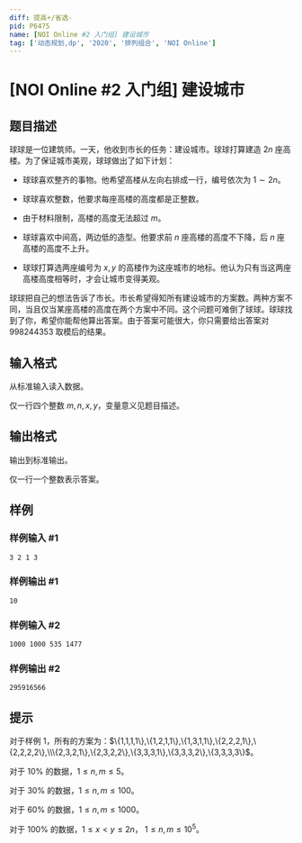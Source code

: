 ```yaml
---
diff: 提高+/省选-
pid: P6475
name: [NOI Online #2 入门组] 建设城市
tag: ['动态规划,dp', '2020', '排列组合', 'NOI Online']
---
```

# [NOI Online #2 入门组] 建设城市
## 题目描述

球球是一位建筑师。一天，他收到市长的任务：建设城市。球球打算建造 $2n$ 座高楼。为了保证城市美观，球球做出了如下计划：

- 球球喜欢整齐的事物。他希望高楼从左向右排成一行，编号依次为 $1\sim 2n$。

- 球球喜欢整数，他要求每座高楼的高度都是正整数。

- 由于材料限制，高楼的高度无法超过 $m$。

- 球球喜欢中间高，两边低的造型。他要求前 $n$ 座高楼的高度不下降，后 $n$ 座高楼的高度不上升。

- 球球打算选两座编号为 $x,y$ 的高楼作为这座城市的地标。他认为只有当这两座高楼高度相等时，才会让城市变得美观。

球球把自己的想法告诉了市长。市长希望得知所有建设城市的方案数。两种方案不同，当且仅当某座高楼的高度在两个方案中不同。这个问题可难倒了球球。球球找到了你，希望你能帮他算出答案。由于答案可能很大，你只需要给出答案对 $998244353$ 取模后的结果。
## 输入格式

从标准输入读入数据。

仅一行四个整数 $m,n,x,y$，变量意义见题目描述。
## 输出格式

输出到标准输出。

仅一行一个整数表示答案。
## 样例

### 样例输入 #1
```
3 2 1 3
```
### 样例输出 #1
```
10
```
### 样例输入 #2
```
1000 1000 535 1477
```
### 样例输出 #2
```
295916566
```
## 提示

对于样例 $1$，所有的方案为：$\{1,1,1,1\},\{1,2,1,1\},\{1,3,1,1\},\{2,2,2,1\},\{2,2,2,2\},\\\{2,3,2,1\},\{2,3,2,2\},\{3,3,3,1\},\{3,3,3,2\},\{3,3,3,3\}$。

对于 $10\%$ 的数据，$1\le n,m\le 5$。

对于 $30\%$ 的数据，$1\le n,m\le 100$。

对于 $60\%$ 的数据，$1\le n,m\le 1000$。

对于 $100\%$ 的数据，$1\le x < y \le 2n$， $1\le n,m \le 10^5$。
